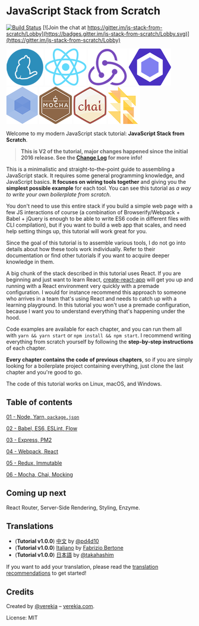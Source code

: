 # JavaScript Stack from Scratch

[![Build Status](https://travis-ci.org/verekia/js-stack-from-scratch.svg?branch=master)](https://travis-ci.org/verekia/js-stack-from-scratch) [![Join the chat at https://gitter.im/js-stack-from-scratch/Lobby](https://badges.gitter.im/js-stack-from-scratch/Lobby.svg)](https://gitter.im/js-stack-from-scratch/Lobby)

[![Yarn](/img/yarn.png)](https://yarnpkg.com/)
[![React](/img/react.png)](https://facebook.github.io/react/)
[![Redux](/img/redux.png)](http://redux.js.org/)
[![ESLint](/img/eslint.png)](http://eslint.org/)
[![Webpack](/img/webpack.png)](https://webpack.github.io/)
[![Mocha](/img/mocha.png)](https://mochajs.org/)
[![Chai](/img/chai.png)](http://chaijs.com/)
[![Flow](/img/flow.png)](https://flowtype.org/)

Welcome to my modern JavaScript stack tutorial: **JavaScript Stack from Scratch**.

> **This is V2 of the tutorial, major changes happened since the initial 2016 release. See the [Change Log](/CHANGELOG.md) for more info!**

This is a minimalistic and straight-to-the-point guide to assembling a JavaScript stack. It requires some general programming knowledge, and JavaScript basics. **It focuses on wiring tools together** and giving you the **simplest possible example** for each tool. You can see this tutorial as *a way to write your own boilerplate from scratch*.

You don't need to use this entire stack if you build a simple web page with a few JS interactions of course (a combination of Browserify/Webpack + Babel + jQuery is enough to be able to write ES6 code in different files with CLI compilation), but if you want to build a web app that scales, and need help setting things up, this tutorial will work great for you.

Since the goal of this tutorial is to assemble various tools, I do not go into details about how these tools work individually. Refer to their documentation or find other tutorials if you want to acquire deeper knowledge in them.

A big chunk of the stack described in this tutorial uses React. If you are beginning and just want to learn React, [create-react-app](https://github.com/facebookincubator/create-react-app) will get you up and running with a React environment very quickly with a premade configuration. I would for instance recommend this approach to someone who arrives in a team that's using React and needs to catch up with a learning playground. In this tutorial you won't use a premade configuration, because I want you to understand everything that's happening under the hood.

Code examples are available for each chapter, and you can run them all with `yarn && yarn start` or `npm install && npm start`. I recommend writing everything from scratch yourself by following the **step-by-step instructions** of each chapter.

**Every chapter contains the code of previous chapters**, so if you are simply looking for a boilerplate project containing everything, just clone the last chapter and you're good to go.

The code of this tutorial works on Linux, macOS, and Windows.

## Table of contents

[01 - Node, Yarn, `package.json`](/tutorial/01-node-yarn-package-json)

[02 - Babel, ES6, ESLint, Flow](/tutorial/02-babel-es6-eslint-flow)

[03 - Express, PM2](/tutorial/03-express-pm2)

[04 - Webpack, React](/tutorial/04-webpack-react)

[05 - Redux, Immutable](/tutorial/05-redux-immutable)

[06 - Mocha, Chai, Mocking](/tutorial/06-mocha-chai-mocking)

## Coming up next

React Router, Server-Side Rendering, Styling, Enzyme.

## Translations

- (**Tutorial v1.0.0**) [中文](https://github.com/pd4d10/js-stack-from-scratch) by [@pd4d10](http://github.com/pd4d10)
- (**Tutorial v1.0.0**) [Italiano](https://github.com/fbertone/js-stack-from-scratch) by [Fabrizio Bertone](https://github.com/fbertone)
- (**Tutorial v1.0.0**) [日本語](https://github.com/takahashim/js-stack-from-scratch) by [@takahashim](https://github.com/takahashim)

If you want to add your translation, please read the [translation recommendations](/how-to-translate.md) to get started!

## Credits

Created by [@verekia](https://twitter.com/verekia) – [verekia.com](http://verekia.com/).

License: MIT
